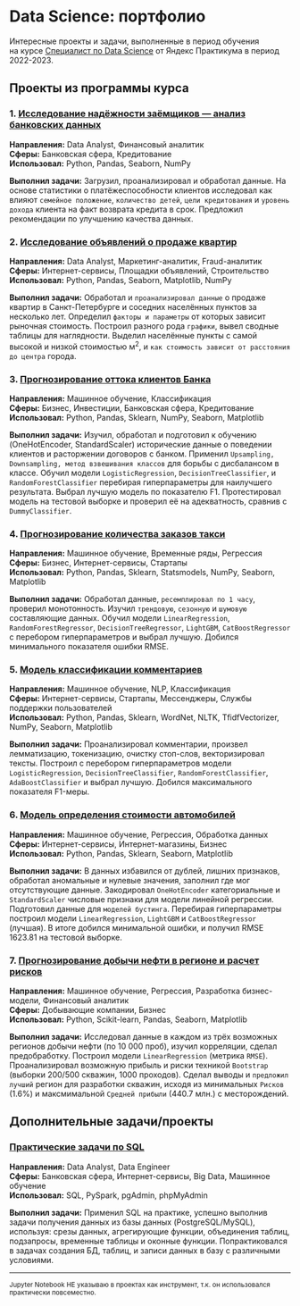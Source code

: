 # Data Science: портфолио

Интересные проекты и задачи, выполненные в период обучения<br/>на курсе [Специалист по Data Science](https://practicum.yandex.ru/data-scientist/) от Яндекс Практикума в период 2022-2023.

## Проекты из программы курса

### 1. [Исследование надёжности заёмщиков — анализ банковских данных](1.%20Исследование%20надёжности%20заёмщиков%20—%20анализ%20банковских%20данных)

**Направления:** Data Analyst, Финансовый аналитик<br/>**Сферы:** Банковская сфера, Кредитование<br/>**Использовал:** Python, Pandas, Seaborn, NumPy

**Выполнил задачи:** Загрузил, проанализировал и обработал данные. На основе статистики о платёжеспособности клиентов исследовал как влияют `семейное положение`, `количество детей`, `цели кредитования` и `уровень дохода` клиента на факт возврата кредита в срок. Предложил рекомендации по улучшению качества данных.


### 2. [Исследование объявлений о продаже квартир](2.%20Исследование%20объявлений%20о%20продаже%20квартир)

**Направления:** Data Analyst, Маркетинг-аналитик, Fraud-аналитик<br/>**Сферы:** Интернет-сервисы, Площадки объявлений, Строительство<br/>**Использовал:** Python, Pandas, Seaborn, Matplotlib, NumPy

**Выполнил задачи:** Обработал и `проанализировал данные` о продаже квартир в Санкт-Петербурге и соседних населённых пунктов за несколько лет. Определил `факторы и параметры` от которых зависит рыночная стоимость. Построил разного рода `графики`, вывел сводные таблицы для наглядности. Выделил населённые пункты с самой высокой и низкой стоимостью м<sup>2</sup>, и `как стоимость зависит от расстояния до центра` города.


### 3. [Прогнозирование оттока клиентов Банка](3.%20Прогнозирование%20оттока%20клиентов%20Банка)

**Направления:** Машинное обучение, Классификация<br/>**Сферы:** Бизнес, Инвестиции, Банковская сфера, Кредитование<br/>**Использовал:** Python, Pandas, Sklearn, NumPy, Seaborn, Matplotlib

**Выполнил задачи:** Изучил, обработал и подготовил к обучению (OneHotEncoder, StandardScaler) исторические данные о поведении клиентов и расторжении договоров с банком. Применил `Upsampling, Downsampling, метод взвешивания классов` для борьбы с дисбалансом в классе. Обучил модели `LogisticRegression`, `DecisionTreeClassifier`, и `RandomForestClassifier` перебирая гиперпараметры для наилучшего результата. Выбрал лучшую модель по показателю F1. Протестировал модель на тестовой выборке и проверил её на адекватность, сравнив с `DummyClassifier`.


### 4. [Прогнозирование количества заказов такси](4.%20Прогнозирование%20количества%20заказов%20такси)

**Направления:** Машинное обучение, Временные ряды, Регрессия<br/>**Сферы:** Бизнес, Интернет-сервисы, Стартапы<br/>**Использовал:** Python, Pandas, Sklearn, Statsmodels, NumPy, Seaborn, Matplotlib

**Выполнил задачи:** Обработал данные, `ресемплировал по 1 часу`, проверил монотонность. Изучил `трендовую`, `сезонную` и `шумовую` составляющие данных. Обучил модели `LinearRegression`, `RandomForestRegressor`, `DecisionTreeRegressor`, `LightGBM`, `CatBoostRegressor` с перебором гиперпараметров и выбрал лучшую. Добился минимального показателя ошибки RMSE.


### 5. [Модель классификации комментариев](5.%20Модель%20классификации%20комментариев)

**Направления:** Машинное обучение, NLP, Классификация<br/>**Сферы:** Интернет-сервисы, Стартапы, Мессенджеры, Службы поддержки пользователей<br/>**Использовал:** Python, Pandas, Sklearn, WordNet, NLTK, TfidfVectorizer, NumPy, Seaborn, Matplotlib

**Выполнил задачи:** Проанализировал комментарии, произвел лемматизацию, токенизацию, очистку стоп-слов, векторизировал тексты. Построил с перебором гиперпараметров модели `LogisticRegression`, `DecisionTreeClassifier`, `RandomForestClassifier`, `AdaBoostClassifier` и выбрал лучшую. Добился максимального показателя F1-меры.


### 6. [Модель определения стоимости автомобилей](6.%20Модель%20определения%20стоимости%20автомобилей)

**Направления:** Машинное обучение, Регрессия, Обработка данных<br/>**Сферы:** Интернет-сервисы, Интернет-магазины, Бизнес<br/>**Использовал:** Python, Pandas, Sklearn, Seaborn, Matplotlib

**Выполнил задачи:** В данных избавился от дублей, лишних признаков, обработал аномальные и нулевые значения, заполнил где мог отсутствующие данные. Закодировал `OneHotEncoder` категориальные и `StandardScaler` числовые признаки для модели линейной регрессии. Подготовил данные для `моделей бустинга`. Перебирая гиперпараметры построил модели `LinearRegression`, `LightGBM` и `CatBoostRegressor` (лучшая). В итоге добился минимальной ошибки, и получил RMSE 1623.81 на тестовой выборке.


### 7. [Прогнозирование добычи нефти в регионе и расчет рисков](7.%20Прогнозирование%20добычи%20нефти%20в%20регионе%20и%20расчет%20рисков)

**Направления:** Машинное обучение, Регрессия, Разработка бизнес-модели, Финансовый аналитик<br/>**Сферы:** Добывающие компании, Бизнес<br/>**Использовал:** Python, Scikit-learn, Pandas, Seaborn, Matplotlib

**Выполнил задачи:** Исследовал данные в каждом из трёх возможных регионов добычи нефти (по 10 000 проб), изучил корреляции, сделал предобработку. Построил модели `LinearRegression` (метрика `RMSE`). Проанализировал возможную прибыль и риски техникой `Bootstrap` (выборки 200/500 скважин, 1000 проходов). Сделал выводы и `предложил лучший` регион для разработки скважин, исходя из минимальных `Рисков` (1.6%) и максмимальной `Средней прибыли` (440.7 млн.) с месторождений.



## Дополнительные задачи/проекты

### [Практические задачи по SQL](Практические%20задачи%20по%20SQL)

**Направления:** Data Analyst, Data Engineer<br/>**Сферы:** Банковская сфера, Интернет-сервисы, Big Data, Машинное обучение<br/>**Использовал:** SQL, PySpark, pgAdmin, phpMyAdmin

**Выполнил задачи:** Применил SQL на практике, успешно выполнив задачи получения данных из базы данных (PostgreSQL/MySQL), используя: срезы данных, агрегирующие функции, объединения таблиц, подзапросы, временные таблицы и оконные функции. Попрактиковался в задачах создания БД, таблиц, и записи данных в базу с различными условиями.


---

<sub>Jupyter Notebook НЕ указываю в проектах как инструмент, т.к. он использовался практически повсеместно.</sub>
